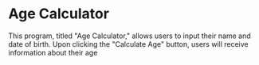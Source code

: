 # Age Calculator

This program, titled "Age Calculator," allows users to input their name and date of birth. Upon clicking the "Calculate Age" button, users will receive information about their age
